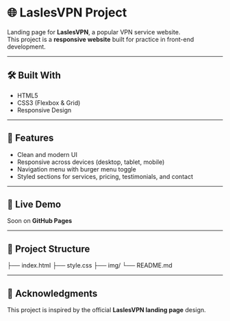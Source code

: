 # 🌐 LaslesVPN Project

Landing page for **LaslesVPN**, a popular VPN service website.  
This project is a **responsive website** built for practice in front-end development.

---

## 🛠️ Built With
- HTML5  
- CSS3 (Flexbox & Grid)  
- Responsive Design  

--- 

## 🎯 Features
- Clean and modern UI  
- Responsive across devices (desktop, tablet, mobile)  
- Navigation menu with burger menu toggle  
- Styled sections for services, pricing, testimonials, and contact  

---

## 🚀 Live Demo
Soon on **GitHub Pages**  

---
## 📂 Project Structure

├── index.html
├── style.css
├── img/
└── README.md


---

## 🙌 Acknowledgments
This project is inspired by the official **LaslesVPN landing page** design.
